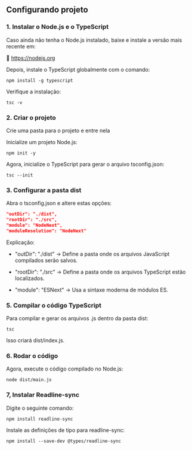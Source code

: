 ## Configurando projeto

### 1. Instalar o Node.js e o TypeScript
Caso ainda não tenha o Node.js instalado, baixe e instale a versão mais recente em:

🔗 https://nodejs.org

Depois, instale o TypeScript globalmente com o comando:

```
npm install -g typescript 
```

Verifique a instalação:

```
tsc -v
```
### 2. Criar o projeto
Crie uma pasta para o projeto e entre nela

Inicialize um projeto Node.js:
```
npm init -y
```
Agora, inicialize o TypeScript para gerar o arquivo tsconfig.json:

```
tsc --init
```

### 3. Configurar a pasta dist
Abra o tsconfig.json e altere estas opções:

```json
"outDir": "./dist",
"rootDir": "./src",
"module": "NodeNext",
"moduleResolution": "NodeNext"
```
Explicação:

* "outDir": "./dist" → Define a pasta onde os arquivos JavaScript compilados serão salvos.

* "rootDir": "./src" → Define a pasta onde os arquivos TypeScript estão localizados.

* "module": "ESNext" → Usa a sintaxe moderna de módulos ES.


### 5. Compilar o código TypeScript
Para compilar e gerar os arquivos .js dentro da pasta dist:

```
tsc
```
Isso criará dist/index.js.

### 6. Rodar o código
Agora, execute o código compilado no Node.js:
```
node dist/main.js
```

### 7, Instalar Readline-sync

Digite o seguinte comando:

```
npm install readline-sync
```

Instale as definições de tipo para readline-sync:

```
npm install --save-dev @types/readline-sync
```